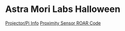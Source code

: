 # Astra Mori Labs Halloween #

[Projector/Pi Info](pi-ir/README.md)
[Proximity Sensor ROAR Code](arduino-roar/README.md)
